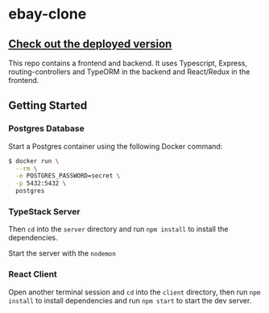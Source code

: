 # ebay-clone
## [Check out the deployed version](https://webay.netlify.com/)
This repo contains a frontend and backend. It uses Typescript, Express, routing-controllers and TypeORM in the backend and React/Redux in the frontend.


## Getting Started

### Postgres Database

Start a Postgres container using the following Docker command:

```bash
$ docker run \
  --rm \
  -e POSTGRES_PASSWORD=secret \
  -p 5432:5432 \
  postgres
```

### TypeStack Server

Then `cd` into the `server` directory and run `npm install` to install the dependencies.

Start the server with the `nodemon`

### React Client

Open another terminal session and `cd` into the `client` directory, then run `npm install` to install dependencies and run `npm start` to start the dev server.
